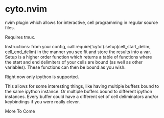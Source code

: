 # cyto.nvim
nvim plugin which allows for interactive, cell programming in regular source files.

Requires tmux.

Instructions:
from your config, call require('cyto').setup(cell_start_delim, cell_end_delim) in the manner you see fit and store the results into a var.
Setup is a higher order function which returns a table of functions where the start and end delimiters of your cells
are bound (as well as other variables). These functions can then be bound as you wish.

Right now only ipython is supported.

This allows for some interesting things, like having multiple buffers bound to the same ipython instance. Or multiple buffers bound to different ipython instances. Every buffer could have a different set of cell deliminators and/or keybindings if you were really clever.

More To Come
